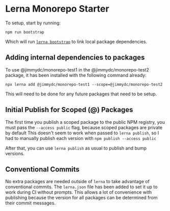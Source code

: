 # Lerna Monorepo Starter

To setup, start by running:
```
npm run bootstrap
```

Which will run [`lerna bootstrap`](https://github.com/lerna/lerna/tree/main/commands/bootstrap#readme) to link local package dependencies.

## Adding internal dependencies to packages
To use @jimmydc/monorepo-test1 in the @jimmydc/monorepo-test2 package, it has been installed with the following command already:
```
npx lerna add @jimmydc/monorepo-test1 --scope=@jimmydc/monorepo-test2
```

This will need to be done for any future packages that need to be setup.

## Initial Publish for Scoped (@) Packages
The first time you publish a scoped package to the public NPM registry, you must pass the `--access public` flag, because scoped packages are private by default
This doesn't seem to work when passed to `lerna publish`, so I had to manually publish each version with `npm publish --access public`

After that, you can use `lerna publish` as usual to publish and bump versions.

## Conventional Commits
No extra packages are needed outside of `lerna` to take advantage of conventional commits. The `lerna.json` file has been added to set it up to work during CI without prompts. This allows a lot of convenience with publishing because the version for all packages can be determined from their commit messages.